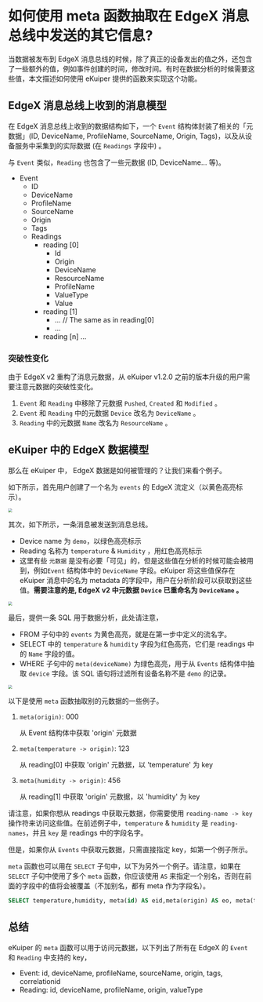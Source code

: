 # 如何使用 meta 函数抽取在 EdgeX 消息总线中发送的其它信息?

当数据被发布到 EdgeX 消息总线的时候，除了真正的设备发出的值之外，还包含了一些额外的值，例如事件创建的时间，修改时间。有时在数据分析的时候需要这些值，本文描述如何使用 eKuiper 提供的函数来实现这个功能。

## EdgeX 消息总线上收到的消息模型

在 EdgeX 消息总线上收到的数据结构如下，一个 `Event` 结构体封装了相关的「元数据」(ID, DeviceName, ProfileName, SourceName, Origin, Tags)，以及从设备服务中采集到的实际数据 (在 `Readings` 字段中) 。

与 `Event` 类似，`Reading` 也包含了一些元数据 (ID, DeviceName... 等)。

- Event
  - ID
  - DeviceName
  - ProfileName
  - SourceName
  - Origin
  - Tags
  - Readings
    - reading [0]
      - Id
      - Origin
      - DeviceName
      - ResourceName
      - ProfileName
      - ValueType
      - Value
    - reading [1]
      - ... // The same as in reading[0]
      - ...
    - reading [n] ...

### 突破性变化

由于 EdgeX v2 重构了消息元数据，从 eKuiper v1.2.0 之前的版本升级的用户需要注意元数据的突破性变化。

1. `Event` 和 `Reading` 中移除了元数据 `Pushed`, `Created` 和 `Modified` 。
2. `Event` 和 `Reading` 中的元数据 `Device` 改名为 `DeviceName` 。
3. `Reading` 中的元数据 `Name` 改名为 `ResourceName` 。

## eKuiper 中的 EdgeX 数据模型

那么在 eKuiper 中， EdgeX 数据是如何被管理的？让我们来看个例子。

如下所示，首先用户创建了一个名为 `events` 的 EdgeX 流定义（以黄色高亮标示）。

<img src="./create_stream.png" style="zoom:50%;" />

其次，如下所示，一条消息被发送到消息总线。

- Device name 为 `demo`，以绿色高亮标示
- Reading 名称为 `temperature` & `Humidity` ，用红色高亮标示
- 这里有些 `元数据` 是没有必要「可见」的，但是这些值在分析的时候可能会被用到，例如`Event` 结构体中的 `DeviceName` 字段。eKuiper 将这些值保存在 eKuiper 消息中的名为 metadata 的字段中，用户在分析阶段可以获取到这些值。**需要注意的是, EdgeX v2 中元数据 `Device` 已重命名为 `DeviceName` 。**

<img src="./bus_data.png" style="zoom:50%;" />

最后，提供一条 SQL 用于数据分析，此处请注意，

- FROM 子句中的 `events` 为黄色高亮，就是在第一步中定义的流名字。
- SELECT 中的 `temperature` & `humidity` 字段为红色高亮，它们是 readings 中的 `Name` 字段的值。
- WHERE 子句中的 `meta(deviceName)` 为绿色高亮，用于从 `Events` 结构体中抽取 `device` 字段。该 SQL 语句将过滤所有设备名称不是 `demo` 的记录。

<img src="./sql.png" style="zoom:50%;" />

以下是使用 `meta` 函数抽取别的元数据的一些例子。

1. `meta(origin)`: 000

   从 Event 结构体中获取 'origin' 元数据

2. `meta(temperature -> origin)`: 123

   从 reading[0] 中获取  'origin' 元数据，以 'temperature'  为 key

3. `meta(humidity -> origin)`: 456

   从 reading[1] 中获取  'origin' 元数据，以 'humidity' 为 key

请注意，如果你想从 readings 中获取元数据，你需要使用 `reading-name -> key` 操作符来访问这些值。在前述例子中，`temperature` & `humidity`  是  `reading-names`，并且  `key` 是 readings 中的字段名字。

但是，如果你从 `Events` 中获取元数据，只需直接指定 key，如第一个例子所示。

`meta` 函数也可以用在 `SELECT` 子句中，以下为另外一个例子。请注意，如果在 `SELECT` 子句中使用了多个 `meta` 函数，你应该使用 `AS` 来指定一个别名，否则在前面的字段中的值将会被覆盖（不加别名，都有 meta 作为字段名）。

```sql
SELECT temperature,humidity, meta(id) AS eid,meta(origin) AS eo, meta(temperature->id) AS tid, meta(temperature->origin) AS torigin, meta(Humidity->deviceName) AS hdevice, meta(Humidity->profileName) AS hprofile FROM demo WHERE meta(deviceName)="demo2"
```

## 总结

eKuiper 的 `meta` 函数可以用于访问元数据，以下列出了所有在 EdgeX 的 `Event` 和 `Reading` 中支持的 key，

- Event: id, deviceName, profileName, sourceName, origin, tags, correlationid
- Reading: id, deviceName, profileName, origin, valueType
